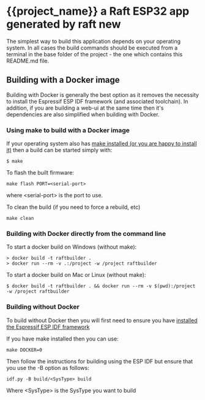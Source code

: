 # {{project_name}} a Raft ESP32 app generated by raft new

The simplest way to build this application depends on your operating system. In all cases the build commands should be executed from a terminal in the base folder of the project - the one which contains this README.md file.

## Building with a Docker image

Building with Docker is generally the best option as it removes the necessity to install the Espressif ESP IDF framework (and associated toolchain). In addition, if you are building a web-ui at the same time then it's dependencies are also simplified when building with Docker.

### Using make to build with a Docker image
If your operating system also has [make installed (or you are happy to install it)](https://www.gnu.org/software/make/)  then a build can be started simply with:

```
$ make
```

To flash the built firmware:
```
make flash PORT=<serial-port>
```
where \<serial-port> is the port to use.

To clean the build (if you need to force a rebuild, etc)
```
make clean
```

### Building with Docker directly from the command line

To start a docker build on Windows (without make):

```
> docker build -t raftbuilder . 
> docker run --rm -v .:/project -w /project raftbuilder
```

To start a docker build on Mac or Linux (without make):
```
$ docker build -t raftbuilder . && docker run --rm -v $(pwd):/project -w /project raftbuilder
```

### Building without Docker

To build without Docker then you will first need to ensure you have [installed the Espressif ESP IDF framework](https://docs.espressif.com/projects/esp-idf/en/stable/esp32/get-started/)

If you have make installed then you can use:

```
make DOCKER=0
```

Then follow the instructions for building using the ESP IDF but ensure that you use the -B option as follows:

```
idf.py -B build/<SysType> build
```
Where \<SysType> is the SysType you want to build
